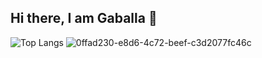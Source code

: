 ## Hi there, I am Gaballa 👋
![Top Langs](https://github-readme-stats.vercel.app/api/top-langs/?username=myusername&hide=javascript,css,scss,html&theme=tokyonight)
![0ffad230-e8d6-4c72-beef-c3d2077fc46c](https://github.com/GaballaGit/GaballaGit/assets/123525159/e9c08028-36a7-4430-93e3-9c3b801d757a)

<!--
**GaballaGit/GaballaGit** is a ✨ _special_ ✨ repository because its `README.md` (this file) appears on your GitHub profile.

Here are some ideas to get you started:


- 🔭 I’m currently working on ...
- 🌱 I’m currently learning ...
- 👯 I’m looking to collaborate on ...
- 🤔 I’m looking for help with ...
- 💬 Ask me about ...
- 📫 How to reach me: ...
- 😄 Pronouns: ...
- ⚡ Fun fact: ...
-->
